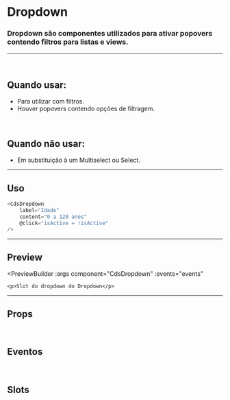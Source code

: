 # Dropdown

### Dropdown são componentes utilizados para ativar popovers contendo filtros para listas e views.
---
<br>

## Quando usar:
- Para utilizar com filtros.
- Houver popovers contendo opções de filtragem.


<br>

## Quando não usar:
- Em substituição à um Multiselect ou Select.

---

## Uso

```js
<CdsDropdown
	label="Idade"
	content="0 a 120 anos"
	@click="isActive = !isActive"
/>
```

---

## Preview

<PreviewBuilder
	:args
	component="CdsDropdown"
	:events="events"
>
	<p>Slot do dropdown do Dropdown</p>
</PreviewBuilder>

---

## Props

<APITable
	name="CdsDropdown"
	section="props"
/>
<br>

## Eventos

<APITable
	name="CdsDropdown"
	section="events"
/>
<br>

## Slots

<APITable
	name="CdsDropdown"
	section="slots"
/>

<script setup>
import { ref } from 'vue';
import CdsDropdown from '@/components/Dropdown.vue';

const events = [
	'click'
];

const args = ref({
	label: 'Idade',
	content: '0 a 120 anos',
});
</script>

